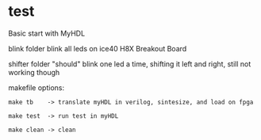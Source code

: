 # test
Basic start with MyHDL

blink folder blink all leds on ice40 H8X Breakout Board

shifter folder "should" blink one led a time, shifting it left and right, still not working though

makefile options:

    make tb    -> translate myHDL in verilog, sintesize, and load on fpga

    make test  -> run test in myHDL

    make clean -> clean

